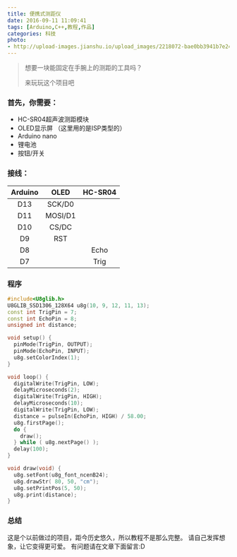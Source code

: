 ```yaml
---
title: 便携式测距仪
date: 2016-09-11 11:09:41
tags: [Arduino,C++,教程,作品]
categories: 科技
photo:
- http://upload-images.jianshu.io/upload_images/2218072-bae0bb3941b7e245.jpeg?imageMogr2/auto-orient/strip%7CimageView2/2/w/1240
---
```



> 想要一块能固定在手腕上的测距的工具吗？
>
> 来玩玩这个项目吧



<!-- more -->

### 首先，你需要：

* HC-SR04超声波测距模块
* OLED显示屏 （这里用的是ISP类型的）
* Arduino nano
* 锂电池
* 按钮/开关


### 接线：

| Arduino        | OLED          | HC-SR04  |
| :-------------: |:-------------:| :-----:|
| D13      | SCK/D0 |  |
| D11      | MOSI/D1      |   |
| D10      | CS/DC |  |
| D9      | RST |  |
| D8      |  | Echo |
| D7      |  | Trig |

### 程序

``` cpp
#include<U8glib.h>
U8GLIB_SSD1306_128X64 u8g(10, 9, 12, 11, 13);
const int TrigPin = 7;
const int EchoPin = 8;
unsigned int distance;

void setup() {
  pinMode(TrigPin, OUTPUT);
  pinMode(EchoPin, INPUT);
  u8g.setColorIndex(1);        
}

void loop() {
  digitalWrite(TrigPin, LOW);
  delayMicroseconds(2);
  digitalWrite(TrigPin, HIGH);
  delayMicroseconds(10);
  digitalWrite(TrigPin, LOW);
  distance = pulseIn(EchoPin, HIGH) / 58.00;
  u8g.firstPage();
  do {
    draw();
  } while ( u8g.nextPage() );
  delay(100);
}

void draw(void) {
  u8g.setFont(u8g_font_ncenB24);
  u8g.drawStr( 80, 50, "cm");
  u8g.setPrintPos(5, 50);
  u8g.print(distance);
}
```

### 总结
这是个以前做过的项目，距今历史悠久，所以教程不是那么完整。
请自己发挥想象，让它变得更可爱。
有问题请在文章下面留言:D
